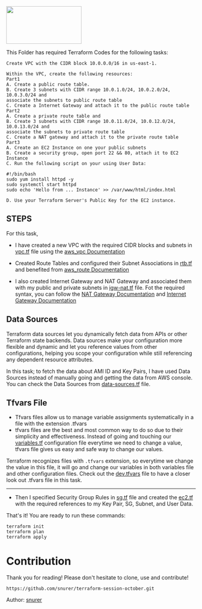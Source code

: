 
<img src="https://www.vectorlogo.zone/logos/terraformio/terraformio-ar21.png" width="200" height="100">

This Folder has required Terraform Codes for the following tasks:

```
Create VPC with the CIDR block 10.0.0.0/16 in us-east-1.

Within the VPC, create the following resources:
Part1
A. Create a public route table.
B. Create 3 subnets with CIDR range 10.0.1.0/24, 10.0.2.0/24, 10.0.3.0/24 and
associate the subnets to public route table
C. Create a Internet Gateway and attach it to the public route table
Part2
A. Create a private route table and 
B. Create 3 subnets with CIDR range 10.0.11.0/24, 10.0.12.0/24, 10.0.13.0/24 and
associate the subnets to private route table
C. Create a NAT gateway and attach it to the private route table
Part3
A. Create an EC2 Instance on one your public subnets
B. Create a security group, open port 22 && 80, attach it to EC2 Instance
C. Run the following script on your using User Data:

#!/bin/bash
sudo yum install httpd -y
sudo systemctl start httpd
sudo echo 'Hello from ... Instance' >> /var/www/html/index.html

D. Use your Terraform Server's Public Key for the EC2 instance.

```

## STEPS

For this task,

- I have created a new VPC with the required CIDR blocks and subnets in [vpc.tf](https://github.com/snurer/terraform-session-october/blob/main/vpc-task/vpc.tf) file using the [aws_vpc Documentation](https://registry.terraform.io/providers/hashicorp/aws/latest/docs/resources/vpc)

- Created Route Tables and configured their Subnet Associations in [rtb.tf](https://github.com/snurer/terraform-session-october/blob/main/vpc-task/rtb.tf) and benefited from [aws_route Documentation](https://registry.terraform.io/providers/hashicorp/aws/latest/docs/resources/route)

- I also created Internet Gateway and NAT Gateway and associated them with my public and private subnets in [igw-nat.tf](https://github.com/snurer/terraform-session-october/blob/main/vpc-task/igw-nat.tf) file. Fot the required syntax, you can follow the [NAT Gateway Documentation](https://registry.terraform.io/providers/hashicorp/aws/latest/docs/resources/nat_gateway) and [Internet Gateway Documentation](https://registry.terraform.io/providers/hashicorp/aws/latest/docs/resources/internet_gateway) 

## Data Sources

Terraform data sources let you dynamically fetch data from APIs or other Terraform state backends. Data sources make your configuration more flexible and dynamic and let you reference values from other configurations, helping you scope your configuration while still referencing any dependent resource attributes. 

In this task; to fetch the data about AMI ID and Key Pairs, I have used Data Sources instead of manually going and getting the data from AWS console. You can check the Data Sources from [data-sources.tf](https://github.com/snurer/terraform-session-october/blob/main/vpc-task/data-sources.tf) file.

## Tfvars File 

- Tfvars files allow us to manage variable assignments systematically in a file with the extension .tfvars 
- tfvars files are the best and most common way to do so due to their simplicity and effectiveness. Instead of going and touching our [variables.tf](https://github.com/snurer/terraform-session-october/blob/main/vpc-task/variables.tf) configuration file everytime we need to change a value, tfvars file gives us easy and safe way to change our values. 

Terraform recognizes files with ```.tfvars``` extension, so everytime we change the value in this file, it will go and change our variables in both variables file and other configuration files. Check out the [dev.tfvars](https://github.com/snurer/terraform-session-october/blob/main/vpc-task/dev.tfvars) file to have a closer look out .tfvars file in this task.

----

- Then I specified Security Group Rules in [sg.tf](https://github.com/snurer/terraform-session-october/blob/main/vpc-task/sg.tf) file and created the [ec2.tf](https://github.com/snurer/terraform-session-october/blob/main/vpc-task/ec2.tf) with the required references to my Key Pair, SG, Subnet, and User Data. 

That's it!
You are ready to run these commands:

```
terraform init
terraform plan
terraform apply
```

# Contribution

Thank you for reading! Please don't hesitate to clone, use and contribute!

```https://github.com/snurer/terraform-session-october.git```

Author: [snurer](https://github.com/snurer)

